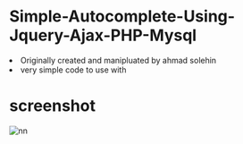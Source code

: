 # Simple-Autocomplete-Using-Jquery-Ajax-PHP-Mysql

<li>Originally created and manipluated by ahmad solehin</li>
<li>very simple code to use with</li>

# screenshot

![nn](https://user-images.githubusercontent.com/12325386/27664758-f675008a-5c9b-11e7-924f-7834b8e4d7a8.jpg)
